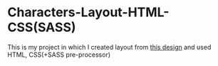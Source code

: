 # Characters-Layout-HTML-CSS(SASS)
This is my project in which I created layout from [this design](https://xd.adobe.com/view/913ecde1-cd6e-499c-9f8c-3454130770ac-c46d/specs/) and used HTML, CSS(+SASS pre-processor)
